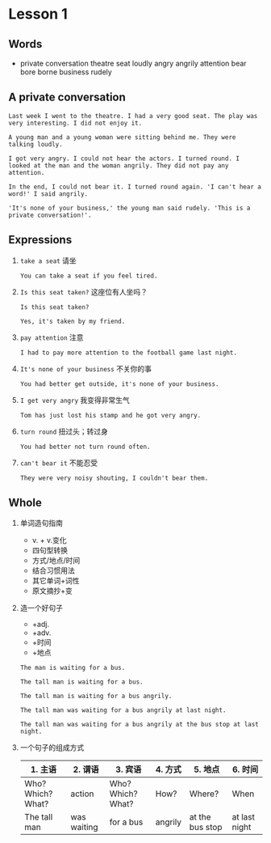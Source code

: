 # Lesson 1

## Words

- private conversation theatre seat loudly angry angrily attention bear bore borne business rudely

## A private conversation

```
Last week I went to the theatre. I had a very good seat. The play was very interesting. I did not enjoy it.

A young man and a young woman were sitting behind me. They were talking loudly.

I got very angry. I could not hear the actors. I turned round. I looked at the man and the woman angrily. They did not pay any attention.

In the end, I could not bear it. I turned round again. 'I can't hear a word!' I said angrily.

'It's none of your business,' the young man said rudely. 'This is a private conversation!'.
```

## Expressions

1. `take a seat` 请坐

   ```
   You can take a seat if you feel tired.
   ```

2. `Is this seat taken?` 这座位有人坐吗？

   ```
   Is this seat taken?

   Yes, it's taken by my friend.
   ```

3. `pay attention` 注意

   ```
   I had to pay more attention to the football game last night.
   ```

4. `It's none of your business` 不关你的事

   ```
   You had better get outside, it's none of your business.
   ```

5. `I get very angry` 我变得非常生气

   ```
   Tom has just lost his stamp and he got very angry.
   ```

6. `turn round` 扭过头；转过身

   ```
   You had better not turn round often.
   ```

7. `can't bear it` 不能忍受

   ```
   They were very noisy shouting, I couldn't bear them.
   ```

## Whole

1. 单词造句指南

   - v. + v.变化
   - 四句型转换
   - 方式/地点/时间
   - 结合习惯用法
   - 其它单词+词性
   - 原文摘抄+变

2. 造一个好句子

   - +adj.
   - +adv.
   - +时间
   - +地点

   ```
   The man is waiting for a bus.

   The tall man is waiting for a bus.

   The tall man is waiting for a bus angrily.

   The tall man was waiting for a bus angrily at last night.

   The tall man was waiting for a bus angrily at the bus stop at last night.
   ```

3. 一个句子的组成方式

   | 1. 主语           | 2. 谓语     | 3. 宾语           | 4. 方式 | 5. 地点         | 6. 时间       |
   | ----------------- | ----------- | ----------------- | ------- | --------------- | ------------- |
   | Who? Which? What? | action      | Who? Which? What? | How?    | Where?          | When          |
   | The tall man      | was waiting | for a bus         | angrily | at the bus stop | at last night |
